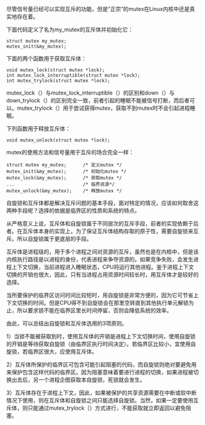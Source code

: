 尽管信号量已经可以实现互斥的功能，但是“正宗”的mutex在Linux内核中还是真实地存在着。

下面代码定义了名为my_mutex的互斥体并初始化它：

```
struct mutex my_mutex;
mutex_init(&my_mutex);
```

下面的两个函数用于获取互斥体：

```
void mutex_lock(struct mutex *lock);
int mutex_lock_interruptible(struct mutex *lock);
int mutex_trylock(struct mutex *lock);
```

mutex_lock（）与mutex_lock_interruptible（）的区别和down（）与down_trylock（）的区别完全一致，前者引起的睡眠不能被信号打断，而后者可以。mutex_trylock（）用于尝试获得mutex，获取不到mutex时不会引起进程睡眠。

下列函数用于释放互斥体：

```
void mutex_unlock(struct mutex *lock);
```

mutex的使用方法和信号量用于互斥的场合完全一样：

```
struct mutex my_mutex;      /* 定义mutex */
mutex_init(&my_mutex);      /* 初始化mutex */
mutex_lock(&my_mutex);      /* 获取mutex */
...                         /* 临界资源*/
mutex_unlock(&my_mutex);    /* 释放mutex */
```

自旋锁和互斥体都是解决互斥问题的基本手段，面对特定的情况，应该如何取舍这两种手段呢？选择的依据是临界区的性质和系统的特点。

从严格意义上说，互斥体和自旋锁属于不同层次的互斥手段，前者的实现依赖于后者。在互斥体本身的实现上，为了保证互斥体结构存取的原子性，需要自旋锁来互斥。所以自旋锁属于更底层的手段。

互斥体是进程级的，用于多个进程之间对资源的互斥，虽然也是在内核中，但是该内核执行路径是以进程的身份，代表进程来争夺资源的。如果竞争失败，会发生进程上下文切换，当前进程进入睡眠状态，CPU将运行其他进程。鉴于进程上下文切换的开销也很大，因此，只有当进程占用资源时间较长时，用互斥体才是较好的选择。

当所要保护的临界区访问时间比较短时，用自旋锁是非常方便的，因为它可节省上下文切换的时间。但是CPU得不到自旋锁会在那里空转直到其他执行单元解锁为止，所以要求锁不能在临界区里长时间停留，否则会降低系统的效率。

由此，可以总结出自旋锁和互斥体选用的3项原则。

1）当锁不能被获取到时，使用互斥体的开销是进程上下文切换时间，使用自旋锁的开销是等待获取自旋锁（由临界区执行时间决定）。若临界区比较小，宜使用自旋锁，若临界区很大，应使用互斥体。

2）互斥体所保护的临界区可包含可能引起阻塞的代码，而自旋锁则绝对要避免用来保护包含这样代码的临界区。因为阻塞意味着要进行进程的切换，如果进程被切换出去后，另一个进程企图获取本自旋锁，死锁就会发生。

3）互斥体存在于进程上下文，因此，如果被保护的共享资源需要在中断或软中断情况下使用，则在互斥体和自旋锁之间只能选择自旋锁。当然，如果一定要使用互斥体，则只能通过mutex_trylock（）方式进行，不能获取就立即返回以避免阻塞。